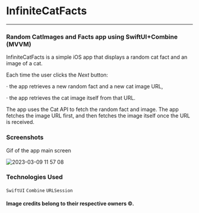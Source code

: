 # InfiniteCatFacts

---

### Random CatImages and Facts app using SwiftUI+Combine (MVVM)

InfiniteCatFacts is a simple iOS app that displays a random cat fact and an image of a cat. 

Each time the user clicks the *Next* button:

⋅ the app retrieves a new random fact and a new cat image URL, 

⋅ the app retrieves the cat image itself from that URL.

The app uses the Cat API to fetch the random fact and image. 
The app fetches the image URL first, and then fetches the image itself once the URL is received.

### Screenshots

Gif of the app main screen

![2023-03-09 11 57 08](https://user-images.githubusercontent.com/75203988/223971237-413df3f7-df8b-4e0f-b192-922020cb88ff.gif)

### Technologies Used

`SwiftUI` `Combine` `URLSession`

#### Image credits belong to their respective owners ©.

